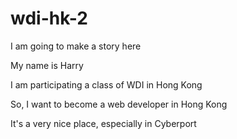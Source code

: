 wdi-hk-2
========

I am going to make a story here

My name is Harry

I am participating a class of WDI in Hong Kong

So, I want to become a web developer in Hong Kong

It's a very nice place, especially in Cyberport
